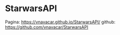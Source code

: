 # StarwarsAPI

Pagina: https://vnavacar.github.io/StarwarsAPI/
github: https://github.com/vnavacar/StarwarsAPI
